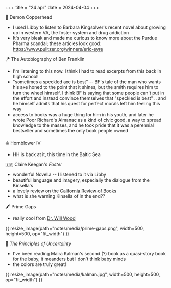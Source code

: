 +++
title = "24 apr"
date = 2024-04-04
+++

:snake: Demon Copperhead
- I used Libby to listen to Barbara Kingsolver's recent novel
about growing up in western VA, the foster system and drug addiction
- It's very bleak and made me curious to know more about the Purdue Pharma scandal;
these articles look good: https://www.pulitzer.org/winners/eric-eyre

:kite: The Autobiography of Ben Franklin
- I'm listening to this now. I think I had to read excerpts from this back in high school!
- "sometimes a speckled axe is best" --
BF's tale of the man who wants his axe honed to the point that it shines,
but the smith requires him to turn the wheel himself.
I think BF is saying that some people can't put in the effort and instead convince themselves that "speckled is best"
.. and he himself admits that his quest for perfect morals left him feeling this way
- access to books was a huge thing for him in his youth,
and later he wrote Poor Richard's Almanac as a kind of civic good,
a way to spread knowledge to the masses,
and he took pride that it was a perennial bestseller
and sometimes the only book people owned

:sailboat: Hornblower IV
- HH is back at it, this time in the Baltic Sea

:ireland: Claire Keegan's _Foster_
- wonderful Novella -- I listened to it via Libby
- beautiful language and imagery, especially the dialogue from the Kinsella's
- a lovely review on the [California Review of Books](https://calirb.com/foster-by-claire-keegan/)
- what is she warning Kinsella of in the end??

:fountain_pen: Prime Gaps
- really cool from [Dr. Will Wood](https://www.youtube.com/watch?v=gP7DZ4TiFz4)

{{ resize_image(path="notes/media/prime-gaps.png", width=500, height=500, op="fit_width") }}

:art: _The Principles of Uncertainty_
- I've been reading Maira Kalman's second (?) book as a quasi-story book for the baby,
it meanders but I don't think baby minds
- the colors are truly great!

{{ resize_image(path="notes/media/kalman.jpg", width=500, height=500, op="fit_width") }}
